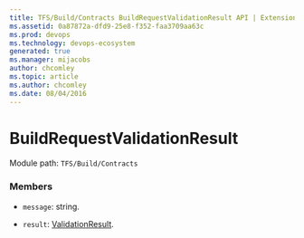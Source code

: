 ```yaml
---
title: TFS/Build/Contracts BuildRequestValidationResult API | Extensions for Azure DevOps Services
ms.assetid: 0a87872a-dfd9-25e8-f352-faa3709aa63c
ms.prod: devops
ms.technology: devops-ecosystem
generated: true
ms.manager: mijacobs
author: chcomley
ms.topic: article
ms.author: chcomley
ms.date: 08/04/2016
---
```


# BuildRequestValidationResult

Module path: `TFS/Build/Contracts`


### Members

* `message`: string. 

* `result`: [ValidationResult](./ValidationResult.md). 

